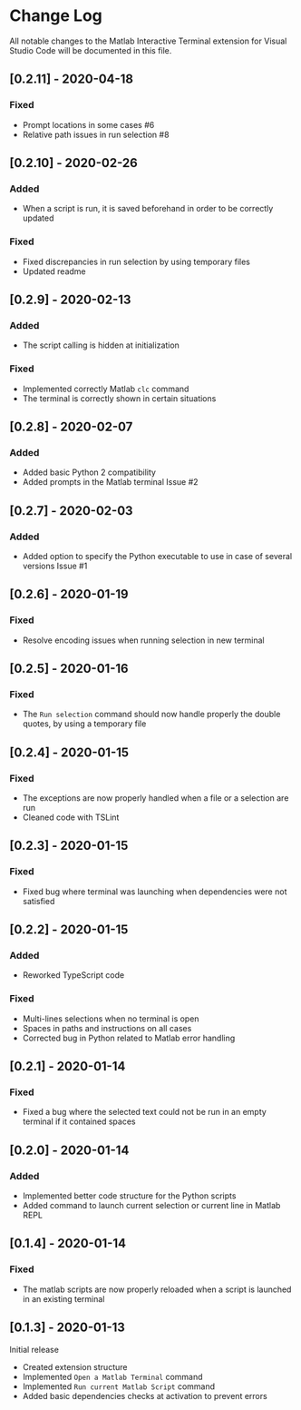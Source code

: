 # Change Log

All notable changes to the Matlab Interactive Terminal extension for Visual Studio Code will be documented in this file.

## [0.2.11] - 2020-04-18
### Fixed
- Prompt locations in some cases #6
- Relative path issues in run selection #8

## [0.2.10] - 2020-02-26
### Added
- When a script is run, it is saved beforehand in order to be correctly updated
### Fixed
- Fixed discrepancies in run selection by using temporary files
- Updated readme

## [0.2.9] - 2020-02-13
### Added
- The script calling is hidden at initialization
### Fixed
- Implemented correctly Matlab `clc` command
- The terminal is correctly shown in certain situations

## [0.2.8] - 2020-02-07
### Added
- Added basic Python 2 compatibility
- Added prompts in the Matlab terminal Issue #2

## [0.2.7] - 2020-02-03
### Added
- Added option to specify the Python executable to use in case of several versions Issue #1

## [0.2.6] - 2020-01-19
### Fixed
- Resolve encoding issues when running selection in new terminal

## [0.2.5] - 2020-01-16
### Fixed
- The `Run selection` command should now handle properly the double quotes, by using a temporary file

## [0.2.4] - 2020-01-15
### Fixed
- The exceptions are now properly handled when a file or a selection are run
- Cleaned code with TSLint

## [0.2.3] - 2020-01-15
### Fixed
- Fixed bug where terminal was launching when dependencies were not satisfied

## [0.2.2] - 2020-01-15
### Added
- Reworked TypeScript code
### Fixed
- Multi-lines selections when no terminal is open
- Spaces in paths and instructions on all cases 
- Corrected bug in Python related to Matlab error handling

## [0.2.1] - 2020-01-14 
### Fixed
- Fixed a bug where the selected text could not be run in an empty terminal if it contained spaces

## [0.2.0] - 2020-01-14 
### Added
- Implemented better code structure for the Python scripts
- Added command to launch current selection or current line in Matlab REPL

## [0.1.4] - 2020-01-14
### Fixed
- The matlab scripts are now properly reloaded when a script is launched in an existing terminal

## [0.1.3] - 2020-01-13
Initial release
- Created extension structure
- Implemented `Open a Matlab Terminal` command
- Implemented `Run current Matlab Script` command
- Added basic dependencies checks at activation to prevent errors